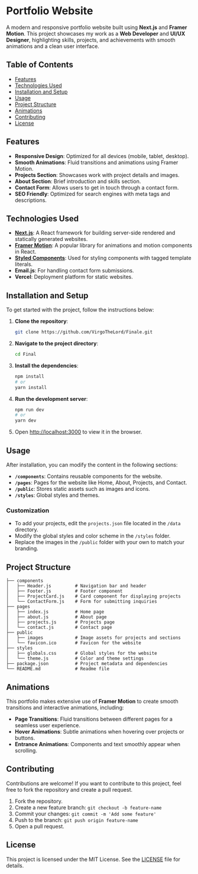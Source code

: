 
# Portfolio Website

A modern and responsive portfolio website built using **Next.js** and **Framer Motion**. This project showcases my work as a **Web Developer** and **UI/UX Designer**, highlighting skills, projects, and achievements with smooth animations and a clean user interface.

## Table of Contents

- [Features](#features)
- [Technologies Used](#technologies-used)
- [Installation and Setup](#installation-and-setup)
- [Usage](#usage)
- [Project Structure](#project-structure)
- [Animations](#animations)
- [Contributing](#contributing)
- [License](#license)

## Features

- **Responsive Design**: Optimized for all devices (mobile, tablet, desktop).
- **Smooth Animations**: Fluid transitions and animations using Framer Motion.
- **Projects Section**: Showcases work with project details and images.
- **About Section**: Brief introduction and skills section.
- **Contact Form**: Allows users to get in touch through a contact form.
- **SEO Friendly**: Optimized for search engines with meta tags and descriptions.

## Technologies Used

- **[Next.js](https://nextjs.org/)**: A React framework for building server-side rendered and statically generated websites.
- **[Framer Motion](https://www.framer.com/motion/)**: A popular library for animations and motion components in React.
- **[Styled Components](https://styled-components.com/)**: Used for styling components with tagged template literals.
- **Email.js**: For handling contact form submissions.
- **Vercel**: Deployment platform for static websites.

## Installation and Setup

To get started with the project, follow the instructions below:

1. **Clone the repository**:
   ```bash
   git clone https://github.com/VirgoTheLord/Finale.git
   ```

2. **Navigate to the project directory**:
   ```bash
   cd Final
   ```

3. **Install the dependencies**:
   ```bash
   npm install
   # or
   yarn install
   ```

4. **Run the development server**:
   ```bash
   npm run dev
   # or
   yarn dev
   ```

5. Open [http://localhost:3000](http://localhost:3000) to view it in the browser.

## Usage

After installation, you can modify the content in the following sections:

- **`/components`**: Contains reusable components for the website.
- **`/pages`**: Pages for the website like Home, About, Projects, and Contact.
- **`/public`**: Stores static assets such as images and icons.
- **`/styles`**: Global styles and themes.

### Customization

- To add your projects, edit the `projects.json` file located in the `/data` directory.
- Modify the global styles and color scheme in the `/styles` folder.
- Replace the images in the `/public` folder with your own to match your branding.

## Project Structure

```plaintext
├── components
│   ├── Header.js         # Navigation bar and header
│   ├── Footer.js         # Footer component
│   ├── ProjectCard.js    # Card component for displaying projects
│   └── ContactForm.js    # Form for submitting inquiries
├── pages
│   ├── index.js          # Home page
│   ├── about.js          # About page
│   ├── projects.js       # Projects page
│   └── contact.js        # Contact page
├── public
│   ├── images            # Image assets for projects and sections
│   └── favicon.ico       # Favicon for the website
├── styles
│   ├── globals.css       # Global styles for the website
│   └── theme.js          # Color and theme settings
├── package.json          # Project metadata and dependencies
└── README.md             # Readme file
```

## Animations

This portfolio makes extensive use of **Framer Motion** to create smooth transitions and interactive animations, including:

- **Page Transitions**: Fluid transitions between different pages for a seamless user experience.
- **Hover Animations**: Subtle animations when hovering over projects or buttons.
- **Entrance Animations**: Components and text smoothly appear when scrolling.

## Contributing

Contributions are welcome! If you want to contribute to this project, feel free to fork the repository and create a pull request.

1. Fork the repository.
2. Create a new feature branch: `git checkout -b feature-name`
3. Commit your changes: `git commit -m 'Add some feature'`
4. Push to the branch: `git push origin feature-name`
5. Open a pull request.

## License

This project is licensed under the MIT License. See the [LICENSE](LICENSE) file for details.

